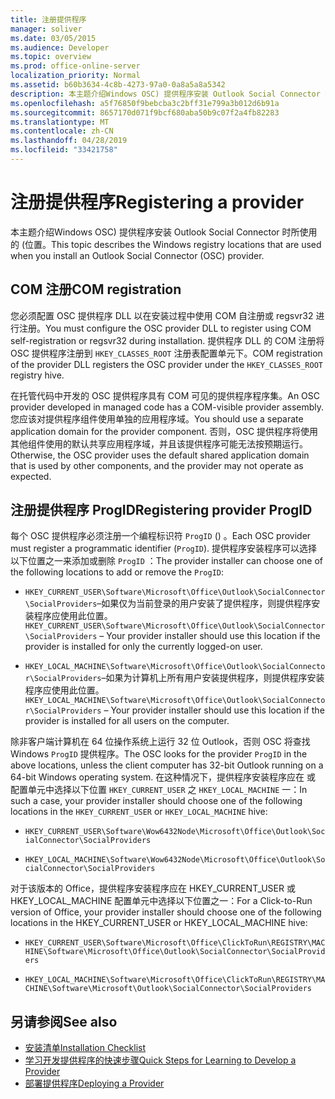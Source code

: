 ```yaml
---
title: 注册提供程序
manager: soliver
ms.date: 03/05/2015
ms.audience: Developer
ms.topic: overview
ms.prod: office-online-server
localization_priority: Normal
ms.assetid: b60b3634-4c8b-4273-97a0-0a8a5a8a5342
description: 本主题介绍Windows OSC) 提供程序安装 Outlook Social Connector 时所使用的 (位置。
ms.openlocfilehash: a5f76850f9bebcba3c2bff31e799a3b012d6b91a
ms.sourcegitcommit: 8657170d071f9bcf680aba50b9c07f2a4fb82283
ms.translationtype: MT
ms.contentlocale: zh-CN
ms.lasthandoff: 04/28/2019
ms.locfileid: "33421758"
---
```

# <a name="registering-a-provider"></a><span data-ttu-id="2832a-103">注册提供程序</span><span class="sxs-lookup"><span data-stu-id="2832a-103">Registering a provider</span></span>

<span data-ttu-id="2832a-104">本主题介绍Windows OSC) 提供程序安装 Outlook Social Connector 时所使用的 (位置。</span><span class="sxs-lookup"><span data-stu-id="2832a-104">This topic describes the Windows registry locations that are used when you install an Outlook Social Connector (OSC) provider.</span></span>
  
## <a name="com-registration"></a><span data-ttu-id="2832a-105">COM 注册</span><span class="sxs-lookup"><span data-stu-id="2832a-105">COM registration</span></span>

<span data-ttu-id="2832a-106">您必须配置 OSC 提供程序 DLL 以在安装过程中使用 COM 自注册或 regsvr32 进行注册。</span><span class="sxs-lookup"><span data-stu-id="2832a-106">You must configure the OSC provider DLL to register using COM self-registration or regsvr32 during installation.</span></span> <span data-ttu-id="2832a-107">提供程序 DLL 的 COM 注册将 OSC 提供程序注册到 `HKEY_CLASSES_ROOT` 注册表配置单元下。</span><span class="sxs-lookup"><span data-stu-id="2832a-107">COM registration of the provider DLL registers the OSC provider under the `HKEY_CLASSES_ROOT` registry hive.</span></span> 
  
<span data-ttu-id="2832a-108">在托管代码中开发的 OSC 提供程序具有 COM 可见的提供程序程序集。</span><span class="sxs-lookup"><span data-stu-id="2832a-108">An OSC provider developed in managed code has a COM-visible provider assembly.</span></span> <span data-ttu-id="2832a-109">您应该对提供程序组件使用单独的应用程序域。</span><span class="sxs-lookup"><span data-stu-id="2832a-109">You should use a separate application domain for the provider component.</span></span> <span data-ttu-id="2832a-110">否则，OSC 提供程序将使用其他组件使用的默认共享应用程序域，并且该提供程序可能无法按预期运行。</span><span class="sxs-lookup"><span data-stu-id="2832a-110">Otherwise, the OSC provider uses the default shared application domain that is used by other components, and the provider may not operate as expected.</span></span>
  
## <a name="registering-provider-progid"></a><span data-ttu-id="2832a-111">注册提供程序 ProgID</span><span class="sxs-lookup"><span data-stu-id="2832a-111">Registering provider ProgID</span></span>

<span data-ttu-id="2832a-112">每个 OSC 提供程序必须注册一个编程标识符 `ProgID` () 。</span><span class="sxs-lookup"><span data-stu-id="2832a-112">Each OSC provider must register a programmatic identifier (`ProgID`).</span></span> <span data-ttu-id="2832a-113">提供程序安装程序可以选择以下位置之一来添加或删除 `ProgID` ：</span><span class="sxs-lookup"><span data-stu-id="2832a-113">The provider installer can choose one of the following locations to add or remove the `ProgID`:</span></span>
  
- <span data-ttu-id="2832a-114">`HKEY_CURRENT_USER\Software\Microsoft\Office\Outlook\SocialConnector\SocialProviders`&ndash;如果仅为当前登录的用户安装了提供程序，则提供程序安装程序应使用此位置。</span><span class="sxs-lookup"><span data-stu-id="2832a-114">`HKEY_CURRENT_USER\Software\Microsoft\Office\Outlook\SocialConnector\SocialProviders` &ndash; Your provider installer should use this location if the provider is installed for only the currently logged-on user.</span></span>
    
- <span data-ttu-id="2832a-115">`HKEY_LOCAL_MACHINE\Software\Microsoft\Office\Outlook\SocialConnector\SocialProviders`&ndash;如果为计算机上所有用户安装提供程序，则提供程序安装程序应使用此位置。</span><span class="sxs-lookup"><span data-stu-id="2832a-115">`HKEY_LOCAL_MACHINE\Software\Microsoft\Office\Outlook\SocialConnector\SocialProviders` &ndash; Your provider installer should use this location if the provider is installed for all users on the computer.</span></span>
    
<span data-ttu-id="2832a-116">除非客户端计算机在 64 位操作系统上运行 32 位 Outlook，否则 OSC 将查找Windows `ProgID` 提供程序。</span><span class="sxs-lookup"><span data-stu-id="2832a-116">The OSC looks for the provider  `ProgID` in the above locations, unless the client computer has 32-bit Outlook running on a 64-bit Windows operating system.</span></span> <span data-ttu-id="2832a-117">在这种情况下，提供程序安装程序应在 或 配置单元中选择以下位置  `HKEY_CURRENT_USER` 之  `HKEY_LOCAL_MACHINE` 一：</span><span class="sxs-lookup"><span data-stu-id="2832a-117">In such a case, your provider installer should choose one of the following locations in the  `HKEY_CURRENT_USER` or  `HKEY_LOCAL_MACHINE` hive:</span></span> 
  
- `HKEY_CURRENT_USER\Software\Wow6432Node\Microsoft\Office\Outlook\SocialConnector\SocialProviders`
    
- `HKEY_LOCAL_MACHINE\Software\Wow6432Node\Microsoft\Office\Outlook\SocialConnector\SocialProviders`
    
<span data-ttu-id="2832a-118">对于该版本的 Office，提供程序安装程序应在 HKEY_CURRENT_USER 或 HKEY_LOCAL_MACHINE 配置单元中选择以下位置之一：</span><span class="sxs-lookup"><span data-stu-id="2832a-118">For a Click-to-Run version of Office, your provider installer should choose one of the following locations in the HKEY_CURRENT_USER or HKEY_LOCAL_MACHINE hive:</span></span>
  
- `HKEY_CURRENT_USER\Software\Microsoft\Office\ClickToRun\REGISTRY\MACHINE\Software\Microsoft\Office\Outlook\SocialConnector\SocialProviders`
    
- `HKEY_LOCAL_MACHINE\Software\Microsoft\Office\ClickToRun\REGISTRY\MACHINE\Software\Microsoft\Outlook\SocialConnector\SocialProviders`
    
## <a name="see-also"></a><span data-ttu-id="2832a-119">另请参阅</span><span class="sxs-lookup"><span data-stu-id="2832a-119">See also</span></span>

- [<span data-ttu-id="2832a-120">安装清单</span><span class="sxs-lookup"><span data-stu-id="2832a-120">Installation Checklist</span></span>](installation-checklist.md)
- [<span data-ttu-id="2832a-121">学习开发提供程序的快速步骤</span><span class="sxs-lookup"><span data-stu-id="2832a-121">Quick Steps for Learning to Develop a Provider</span></span>](quick-steps-for-learning-to-develop-a-provider.md)
- [<span data-ttu-id="2832a-122">部署提供程序</span><span class="sxs-lookup"><span data-stu-id="2832a-122">Deploying a Provider</span></span>](deploying-a-provider.md)

